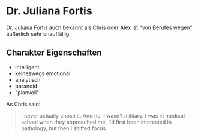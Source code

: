 # Dr. Juliana Fortis

Dr. Juliana Fortis auch bekannt als Chris oder Alex ist "von Berufes wegen" äußerlich sehr unauffällig.

## Charakter Eigenschaften

* intelligent
* keineswegs emotional
* analytisch
* paranoid
* "planvoll"

As Chris said:
> I never actually chose it.
> And no, I wasn't military. I was in medical school when they approached me.
> I'd first been interested in pathology, but then i shifted focus.